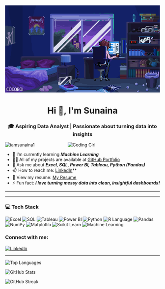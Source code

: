 <p align="center">
  <img src="https://github.com/iamsunaina1/iamsunaina1/blob/main/assets.gif?raw=true" length="100%" alt="MasterHead assets"/>
</p>



<h1 align="center">Hi 👋, I'm Sunaina</h1>
<h3 align="center">🎓 Aspiring Data Analyst |  Passionate about turning data into insights</h3>

<!-- ✅ Right-side Coding Girl GIF -->
<img align="right" alt="Coding Girl" width="300" src="https://media.tenor.com/IF2JdxzmyN4AAAAj/coding-girl.gif" />

<p align="left">
  <img src="https://komarev.com/ghpvc/?username=iamsunaina1&label=Profile%20views&color=0e75b6&style=flat" alt="iamsunaina1" />
</p>

  
- 🌱 I’m currently learning            ***Machine Learning***    
- 👨‍💻 All of my projects are available at [GitHub Portfolio](https://github.com/iamsunaina1)  
- 💬 Ask me about                      ***Excel, SQL, Power BI, Tableau, Python (Pandas)***  
- 📫 How to reach me:                  [LinkedIn](https://www.linkedin.com/in/sunaina-p-a-9704ba372/)**  
- 📄  View my resume:        [My Resume](https://drive.google.com/your-resume-link)  
- ⚡ Fun fact:                         ***I love turning messy data into clean, insightful dashboards!***

---

---

<h3 align="left">💻 Tech Stack</h3>

<p align="left">
  <!-- Data Analysis Tools -->
  <img src="https://img.shields.io/badge/Excel-217346?style=for-the-badge&logo=microsoft-excel&logoColor=white" alt="Excel" />
  <img src="https://img.shields.io/badge/SQL-4479A1?style=for-the-badge&logo=postgresql&logoColor=white" alt="SQL" />
  <img src="https://img.shields.io/badge/Tableau-E97627?style=for-the-badge&logo=tableau&logoColor=white" alt="Tableau" />
  <img src="https://img.shields.io/badge/Power_BI-F2C811?style=for-the-badge&logo=powerbi&logoColor=black" alt="Power BI" />
  
  <!-- Programming Languages -->
  <img src="https://img.shields.io/badge/Python-3776AB?style=for-the-badge&logo=python&logoColor=white" alt="Python" />
  <img src="https://img.shields.io/badge/R-276DC3?style=for-the-badge&logo=r&logoColor=white" alt="R Language" />

  <!-- Libraries -->
  <img src="https://img.shields.io/badge/Pandas-150458?style=for-the-badge&logo=pandas&logoColor=white" alt="Pandas" />
  <img src="https://img.shields.io/badge/NumPy-013243?style=for-the-badge&logo=numpy&logoColor=white" alt="NumPy" />
  <img src="https://img.shields.io/badge/Matplotlib-11557C?style=for-the-badge&logo=matplotlib&logoColor=white" alt="Matplotlib" />
  <img src="https://img.shields.io/badge/Scikit_Learn-F7931E?style=for-the-badge&logo=scikit-learn&logoColor=white" alt="Scikit Learn" />

  <!-- Machine Learning -->
  <img src="https://img.shields.io/badge/Machine%20Learning-009688?style=for-the-badge&logo=OpenAI&logoColor=white" alt="Machine Learning" />
</p>


<h3 align="left">Connect with me:</h3>
<p align="left">
  <a href="https://linkedin.com/in/sunaina-p-a-9704ba372" target="blank">
    <img align="center" src="https://raw.githubusercontent.com/rahuldkjain/github-profile-readme-generator/master/src/images/icons/Social/linked-in-alt.svg" alt="LinkedIn" height="30" width="40" />
  </a>
</p>

---

<p align="left">
  <img src="https://github-readme-stats.vercel.app/api/top-langs/?username=iamsunaina1&layout=compact&theme=default" alt="Top Languages" />
</p>
<p align="left">
  <img src="https://github-readme-stats.vercel.app/api?username=iamsunaina1&show_icons=true&locale=en" alt="GitHub Stats" />
</p>
<p align="left">
  <img src="https://streak-stats.demolab.com?user=iamsunaina1&theme=default&hide_border=true" alt="GitHub Streak" />
</p>


